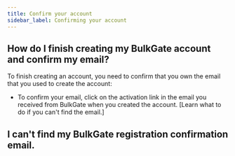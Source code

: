 ```yaml
---
title: Confirm your account
sidebar_label: Confirming your account
---
```


## How do I finish creating my BulkGate account and confirm my email?
To finish creating an account, you need to confirm that you own the email that you used to create the account:
-	To confirm your email, click on the activation link in the email you received from BulkGate when you created the account. [Learn what to do if you can't find the email.]

## I can't find my BulkGate registration confirmation email.
